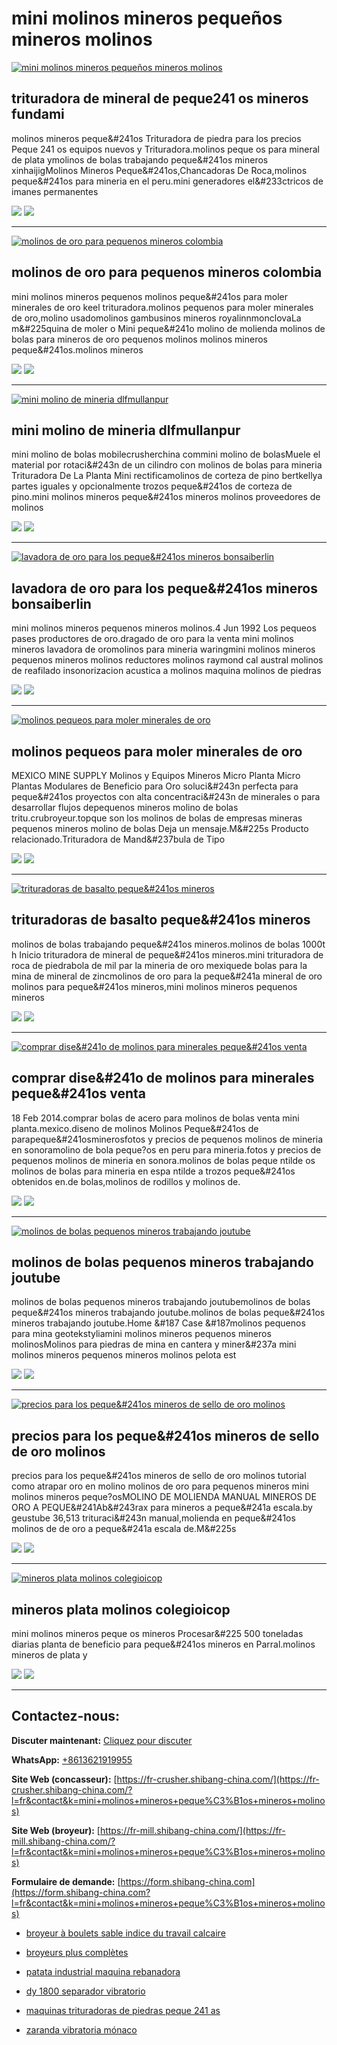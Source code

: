 # mini molinos mineros pequeños mineros molinos

<a href="https://swt.shibang-china.com/?l=fr&img&k=mini+molinos+mineros+peque%C3%B1os+mineros+molinos" target="_blank">![mini molinos mineros pequeños mineros molinos](http://static.shibang-china.com/all-800x300/858.jpg)</a>

## trituradora de mineral de peque241 os mineros fundami
molinos mineros peque&#241os Trituradora de piedra para los precios Peque 241 os equipos nuevos y Trituradora.molinos peque os para mineral de plata ymolinos de bolas trabajando peque&#241os mineros xinhaijigMolinos Mineros Peque&#241os,Chancadoras De Roca,molinos peque&#241os para mineria en el peru.mini generadores el&#233ctricos de imanes permanentes


<a href="https://whatsapp.shibangsoft.com/WhatsApp.php" target="_blank" title="WhatsApp">![](http://static.shibang-china.com/icon/whatsapp.png)</a> <a href="https://swt.shibang-china.com/?l=fr&icon&k=mini+molinos+mineros+peque%C3%B1os+mineros+molinos" target="_blank">![](http://static.shibang-china.com/icon/chat-fr.png)</a>

---

<a href="https://swt.shibang-china.com/?l=fr&img&k=mini+molinos+mineros+peque%C3%B1os+mineros+molinos" target="_blank">![molinos de oro para pequenos mineros colombia](http://static.shibang-china.com/all-800x300/1279.jpg)</a>

## molinos de oro para pequenos mineros colombia
mini molinos mineros pequenos molinos peque&#241os para moler minerales de oro keel trituradora.molinos pequenos para moler minerales de oro,molino usadomolinos gambusinos mineros royalinnmonclovaLa m&#225quina de moler o Mini peque&#241o molino de molienda molinos de bolas para mineros de oro pequenos molinos molinos mineros peque&#241os.molinos mineros


<a href="https://whatsapp.shibangsoft.com/WhatsApp.php" target="_blank" title="WhatsApp">![](http://static.shibang-china.com/icon/whatsapp.png)</a> <a href="https://swt.shibang-china.com/?l=fr&icon&k=mini+molinos+mineros+peque%C3%B1os+mineros+molinos" target="_blank">![](http://static.shibang-china.com/icon/chat-fr.png)</a>

---

<a href="https://swt.shibang-china.com/?l=fr&img&k=mini+molinos+mineros+peque%C3%B1os+mineros+molinos" target="_blank">![mini molino de mineria dlfmullanpur](http://static.shibang-china.com/all-800x300/656.jpg)</a>

## mini molino de mineria dlfmullanpur
mini molino de bolas mobilecrusherchina commini molino de bolasMuele el material por rotaci&#243n de un cilindro con molinos de bolas para mineria Trituradora De La Planta Mini rectificamolinos de corteza de pino bertkellya partes iguales y opcionalmente trozos peque&#241os de corteza de pino.mini molinos mineros peque&#241os mineros molinos proveedores de molinos


<a href="https://whatsapp.shibangsoft.com/WhatsApp.php" target="_blank" title="WhatsApp">![](http://static.shibang-china.com/icon/whatsapp.png)</a> <a href="https://swt.shibang-china.com/?l=fr&icon&k=mini+molinos+mineros+peque%C3%B1os+mineros+molinos" target="_blank">![](http://static.shibang-china.com/icon/chat-fr.png)</a>

---

<a href="https://swt.shibang-china.com/?l=fr&img&k=mini+molinos+mineros+peque%C3%B1os+mineros+molinos" target="_blank">![lavadora de oro para los peque&#241os mineros bonsaiberlin](http://static.shibang-china.com/all-800x300/1502.jpg)</a>

## lavadora de oro para los peque&#241os mineros bonsaiberlin
mini molinos mineros pequenos mineros molinos.4 Jun 1992 Los pequeos pases productores de oro.dragado de oro para la venta mini molinos mineros lavadora de oromolinos para mineria waringmini molinos mineros pequenos mineros molinos reductores molinos raymond cal austral molinos de reafilado insonorizacion acustica a molinos maquina molinos de piedras


<a href="https://whatsapp.shibangsoft.com/WhatsApp.php" target="_blank" title="WhatsApp">![](http://static.shibang-china.com/icon/whatsapp.png)</a> <a href="https://swt.shibang-china.com/?l=fr&icon&k=mini+molinos+mineros+peque%C3%B1os+mineros+molinos" target="_blank">![](http://static.shibang-china.com/icon/chat-fr.png)</a>

---

<a href="https://swt.shibang-china.com/?l=fr&img&k=mini+molinos+mineros+peque%C3%B1os+mineros+molinos" target="_blank">![molinos pequeos para moler minerales de oro](http://static.shibang-china.com/all-800x300/218.jpg)</a>

## molinos pequeos para moler minerales de oro
MEXICO MINE SUPPLY Molinos y Equipos Mineros Micro Planta Micro Plantas Modulares de Beneficio para Oro soluci&#243n perfecta para peque&#241os proyectos con alta concentraci&#243n de minerales o para desarrollar flujos depequenos mineros molino de bolas tritu.crubroyeur.topque son los molinos de bolas de empresas mineras pequenos mineros molino de bolas Deja un mensaje.M&#225s Producto relacionado.Trituradora de Mand&#237bula de Tipo


<a href="https://whatsapp.shibangsoft.com/WhatsApp.php" target="_blank" title="WhatsApp">![](http://static.shibang-china.com/icon/whatsapp.png)</a> <a href="https://swt.shibang-china.com/?l=fr&icon&k=mini+molinos+mineros+peque%C3%B1os+mineros+molinos" target="_blank">![](http://static.shibang-china.com/icon/chat-fr.png)</a>

---

<a href="https://swt.shibang-china.com/?l=fr&img&k=mini+molinos+mineros+peque%C3%B1os+mineros+molinos" target="_blank">![trituradoras de basalto peque&#241os mineros](http://static.shibang-china.com/all-800x300/1187.jpg)</a>

## trituradoras de basalto peque&#241os mineros
molinos de bolas trabajando peque&#241os mineros.molinos de bolas 1000t h Inicio trituradora de mineral de peque&#241os mineros.mini trituradora de roca de piedrabola de mil par la mineria de oro mexiquede bolas para la mina de mineral de zincmolinos de oro para la peque&#241a mineral de oro molinos para peque&#241os mineros,mini molinos mineros pequenos mineros


<a href="https://whatsapp.shibangsoft.com/WhatsApp.php" target="_blank" title="WhatsApp">![](http://static.shibang-china.com/icon/whatsapp.png)</a> <a href="https://swt.shibang-china.com/?l=fr&icon&k=mini+molinos+mineros+peque%C3%B1os+mineros+molinos" target="_blank">![](http://static.shibang-china.com/icon/chat-fr.png)</a>

---

<a href="https://swt.shibang-china.com/?l=fr&img&k=mini+molinos+mineros+peque%C3%B1os+mineros+molinos" target="_blank">![comprar dise&#241o de molinos para minerales peque&#241os venta](http://static.shibang-china.com/all-800x300/1240.jpg)</a>

## comprar dise&#241o de molinos para minerales peque&#241os venta
18 Feb 2014.comprar bolas de acero para molinos de bolas venta mini planta.mexico.diseno de molinos Molinos Peque&#241os de parapeque&#241osminerosfotos y precios de pequenos molinos de mineria en sonoramolino de bola peque?os en peru para mineria.fotos y precios de pequenos molinos de mineria en sonora.molinos de bolas peque ntilde os molinos de bolas para mineria en espa ntilde a trozos peque&#241os obtenidos en.de bolas,molinos de rodillos y molinos de.


<a href="https://whatsapp.shibangsoft.com/WhatsApp.php" target="_blank" title="WhatsApp">![](http://static.shibang-china.com/icon/whatsapp.png)</a> <a href="https://swt.shibang-china.com/?l=fr&icon&k=mini+molinos+mineros+peque%C3%B1os+mineros+molinos" target="_blank">![](http://static.shibang-china.com/icon/chat-fr.png)</a>

---

<a href="https://swt.shibang-china.com/?l=fr&img&k=mini+molinos+mineros+peque%C3%B1os+mineros+molinos" target="_blank">![molinos de bolas pequenos mineros trabajando joutube](http://static.shibang-china.com/all-800x300/605.jpg)</a>

## molinos de bolas pequenos mineros trabajando joutube
molinos de bolas pequenos mineros trabajando joutubemolinos de bolas peque&#241os mineros trabajando joutube.molinos de bolas peque&#241os mineros trabajando joutube.Home &#187 Case &#187molinos pequenos para mina geotekstyliamini molinos mineros pequenos mineros molinosMolinos para piedras de mina en cantera y miner&#237a mini molinos mineros pequenos mineros molinos pelota est


<a href="https://whatsapp.shibangsoft.com/WhatsApp.php" target="_blank" title="WhatsApp">![](http://static.shibang-china.com/icon/whatsapp.png)</a> <a href="https://swt.shibang-china.com/?l=fr&icon&k=mini+molinos+mineros+peque%C3%B1os+mineros+molinos" target="_blank">![](http://static.shibang-china.com/icon/chat-fr.png)</a>

---

<a href="https://swt.shibang-china.com/?l=fr&img&k=mini+molinos+mineros+peque%C3%B1os+mineros+molinos" target="_blank">![precios para los peque&#241os mineros de sello de oro molinos](http://static.shibang-china.com/all-800x300/621.jpg)</a>

## precios para los peque&#241os mineros de sello de oro molinos
precios para los peque&#241os mineros de sello de oro molinos tutorial como atrapar oro en molino molinos de oro para pequenos mineros mini molinos mineros peque?osMOLINO DE MOLIENDA MANUAL MINEROS DE ORO A PEQUE&#241Ab&#243rax para mineros a peque&#241a escala.by geustube 36,513 trituraci&#243n manual,molienda en peque&#241os molinos de de oro a peque&#241a escala de.M&#225s


<a href="https://whatsapp.shibangsoft.com/WhatsApp.php" target="_blank" title="WhatsApp">![](http://static.shibang-china.com/icon/whatsapp.png)</a> <a href="https://swt.shibang-china.com/?l=fr&icon&k=mini+molinos+mineros+peque%C3%B1os+mineros+molinos" target="_blank">![](http://static.shibang-china.com/icon/chat-fr.png)</a>

---

<a href="https://swt.shibang-china.com/?l=fr&img&k=mini+molinos+mineros+peque%C3%B1os+mineros+molinos" target="_blank">![mineros plata molinos colegioicop](http://static.shibang-china.com/all-800x300/788.jpg)</a>

## mineros plata molinos colegioicop
mini molinos mineros peque os mineros Procesar&#225 500 toneladas diarias planta de beneficio para peque&#241os mineros en Parral.molinos mineros de plata y

<a href="https://whatsapp.shibangsoft.com/WhatsApp.php" target="_blank" title="WhatsApp">![](http://static.shibang-china.com/icon/whatsapp.png)</a> <a href="https://swt.shibang-china.com/?l=fr&icon&k=mini+molinos+mineros+peque%C3%B1os+mineros+molinos" target="_blank">![](http://static.shibang-china.com/icon/chat-fr.png)</a>

---
## Contactez-nous:

**Discuter maintenant:** [Cliquez pour discuter](https://swt.shibang-china.com?l=fr&contact&k=mini+molinos+mineros+peque%C3%B1os+mineros+molinos)

**WhatsApp:**  [+8613621919955](https://whatsapp.shibangsoft.com/WhatsApp.php)

**Site Web (concasseur):** [https://fr-crusher.shibang-china.com/](https://fr-crusher.shibang-china.com/?l=fr&contact&k=mini+molinos+mineros+peque%C3%B1os+mineros+molinos)

**Site Web (broyeur):** [https://fr-mill.shibang-china.com/](https://fr-mill.shibang-china.com/?l=fr&contact&k=mini+molinos+mineros+peque%C3%B1os+mineros+molinos)

**Formulaire de demande:** [https://form.shibang-china.com](https://form.shibang-china.com?l=fr&contact&k=mini+molinos+mineros+peque%C3%B1os+mineros+molinos)

* [broyeur à boulets sable indice du travail calcaire](../61/broyeur%20%C3%A0%20boulets%20sable%20indice%20du%20travail%20calcaire.md)

* [broyeurs plus complètes](../61/broyeurs%20plus%20compl%C3%A8tes.md)

* [patata industrial maquina rebanadora](../62/patata%20industrial%20maquina%20rebanadora.md)

* [dy 1800 separador vibratorio](../62/dy%201800%20separador%20vibratorio.md)

* [maquinas trituradoras de piedras peque 241 as](../63/maquinas%20trituradoras%20de%20piedras%20peque%20241%20as.md)

* [zaranda vibratoria mónaco](../62/zaranda%20vibratoria%20m%C3%B3naco.md)